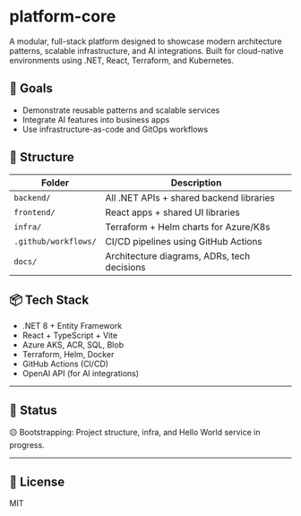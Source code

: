 # platform-core

A modular, full-stack platform designed to showcase modern architecture patterns, scalable infrastructure, and AI integrations. Built for cloud-native environments using .NET, React, Terraform, and Kubernetes.

## 🎯 Goals

- Demonstrate reusable patterns and scalable services
- Integrate AI features into business apps
- Use infrastructure-as-code and GitOps workflows

## 🧱 Structure

| Folder | Description |
|--------|-------------|
| `backend/` | All .NET APIs + shared backend libraries |
| `frontend/` | React apps + shared UI libraries |
| `infra/` | Terraform + Helm charts for Azure/K8s |
| `.github/workflows/` | CI/CD pipelines using GitHub Actions |
| `docs/` | Architecture diagrams, ADRs, tech decisions |

## 📦 Tech Stack

- .NET 8 + Entity Framework
- React + TypeScript + Vite
- Azure AKS, ACR, SQL, Blob
- Terraform, Helm, Docker
- GitHub Actions (CI/CD)
- OpenAI API (for AI integrations)

---

## 🚧 Status

🟡 Bootstrapping: Project structure, infra, and Hello World service in progress.

---

## 🔗 License

MIT
